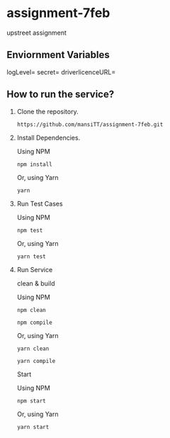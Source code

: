 # assignment-7feb
upstreet assignment

## Enviornment Variables 

logLevel=
secret=
driverlicenceURL=

## How to run the service?

1. Clone the repository.
    ```
    https://github.com/mansiTT/assignment-7feb.git
    ```

2. Install Dependencies. 

    Using NPM
    ```
    npm install
    ```

    Or, using Yarn
    ```
    yarn
    ```
3. Run Test Cases 
   
    Using NPM
    ```
    npm test
    ```
    Or, using Yarn
    ```
    yarn test
    ```

4. Run Service  

    clean & build  

    Using NPM
    ```
    npm clean
    ```
    ```
    npm compile
    ```
    Or, using Yarn
    ```
    yarn clean
    ```
    ```
    yarn compile
    ```
    
    Start 

    Using NPM
    ```
    npm start
    ```
    Or, using Yarn
    ```
    yarn start